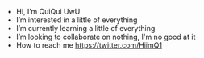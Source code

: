 -  Hi, I’m QuiQui UwU
-  I’m interested in a little of everything
-  I’m currently learning a little of everything
-  I’m looking to collaborate on nothing, I'm no good at it
-  How to reach me https://twitter.com/HiimQ1

<!---
QuiQui2/QuiQui2 is a ✨ special ✨ repository because its `README.md` (this file) appears on your GitHub profile.
You can click the Preview link to take a look at your changes.
--->
